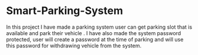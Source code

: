 # Smart-Parking-System
In this project I have made a parking system user can get parking slot that is available and park their vehicle . I have also made the system password protected, user will create a password at the time of parking and will use this password for withdrawing vehicle from the system.  
